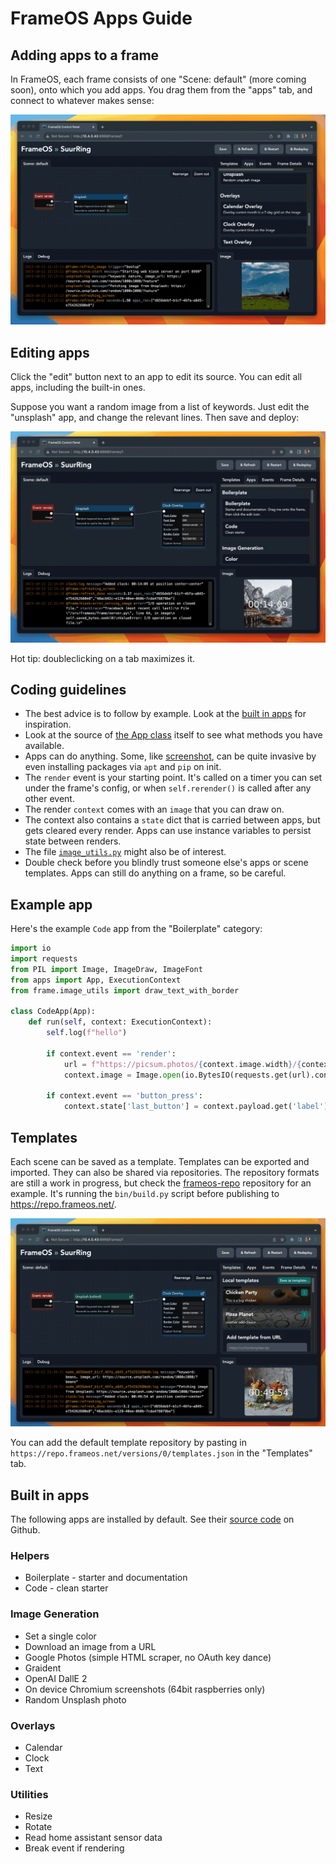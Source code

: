 # FrameOS Apps Guide

## Adding apps to a frame

In FrameOS, each frame consists of one "Scene: default" (more coming soon), onto which you add apps. You drag them from the "apps" tab, and connect to whatever makes sense:

![Adding FrameOS apps](./_img/add-app.gif)

## Editing apps

Click the "edit" button next to an app to edit its source. You can edit all apps, including the built-in ones.

Suppose you want a random image from a list of keywords. Just edit the "unsplash" app, and change the relevant lines. Then save and deploy:

![Editing FrameOS apps](./_img/edit-app.gif)

Hot tip: doubleclicking on a tab maximizes it.

## Coding guidelines

- The best advice is to follow by example. Look at the [built in apps](https://github.com/mariusandra/frameos/tree/main/frameos/apps) for inspiration.
- Look at the source of [the App class](https://github.com/mariusandra/frameos/blob/main/frameos/apps/__init__.py#L83) itself to see what methods you have available.
- Apps can do anything. Some, like [screenshot](https://github.com/mariusandra/frameos/blob/main/frameos/apps/screenshot/frame.py), can be quite invasive by even installing packages via `apt` and `pip` on init.
- The `render` event is your starting point. It's called on a timer you can set under the frame's config, or when `self.rerender()` is called after any other event.
- The render `context` comes with an `image` that you can draw on.  
- The context also contains a `state` dict that is carried between apps, but gets cleared every render. Apps can use instance variables to persist state between renders.
- The file [`image_utils.py`](https://github.com/mariusandra/frameos/blob/main/frameos/frame/image_utils.py) might also be of interest.
- Double check before you blindly trust someone else's apps or scene templates. Apps can still do anything on a frame, so be careful. 

## Example app

Here's the example `Code` app from the "Boilerplate" category:

```py
import io
import requests
from PIL import Image, ImageDraw, ImageFont
from apps import App, ExecutionContext
from frame.image_utils import draw_text_with_border

class CodeApp(App):
    def run(self, context: ExecutionContext):
        self.log(f"hello")

        if context.event == 'render':
            url = f"https://picsum.photos/{context.image.width}/{context.image.height}"
            context.image = Image.open(io.BytesIO(requests.get(url).content))

        if context.event == 'button_press':
            context.state['last_button'] = context.payload.get('label')
```

## Templates

Each scene can be saved as a template. Templates can be exported and imported. They can also be shared via repositories. The repository formats are still a work in progress, but check the [frameos-repo](https://github.com/mariusandra/frameos-repo) repository for an example. It's running the `bin/build.py` script before publishing to https://repo.frameos.net/.

![FrameOS templates](./_img/templates.gif)

You can add the default template repository by pasting in `https://repo.frameos.net/versions/0/templates.json` in the "Templates" tab.


## Built in apps

The following apps are installed by default. See their
[source code](https://github.com/mariusandra/frameos/tree/main/frameos/apps) on Github.

### Helpers

- Boilerplate - starter and documentation
- Code - clean starter

### Image Generation

- Set a single color
- Download an image from a URL
- Google Photos (simple HTML scraper, no OAuth key dance)
- Graident
- OpenAI DallE 2
- On device Chromium screenshots (64bit raspberries only)
- Random Unsplash photo

### Overlays

- Calendar
- Clock
- Text

### Utilities

- Resize
- Rotate
- Read home assistant sensor data
- Break event if rendering
